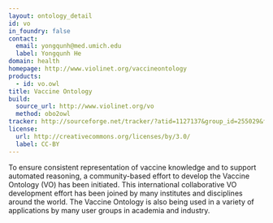 ```yaml
---
layout: ontology_detail
id: vo
in_foundry: false
contact:
  email: yongqunh@med.umich.edu
  label: Yongqunh He
domain: health
homepage: http://www.violinet.org/vaccineontology
products:
  - id: vo.owl
title: Vaccine Ontology
build:
  source_url: http://www.violinet.org/vo
  method: obo2owl
tracker: http://sourceforge.net/tracker/?atid=1127137&group_id=255029&func=browse
license:
  url: http://creativecommons.org/licenses/by/3.0/
  label: CC-BY
---
```

To ensure consistent representation of vaccine knowledge and to support automated reasoning, a community-based effort to develop the Vaccine Ontology (VO) has been initiated. This international collaborative VO development effort has been joined by many institutes and disciplines around the world. The Vaccine Ontology is also being used in a variety of applications by many user groups in academia and industry.
